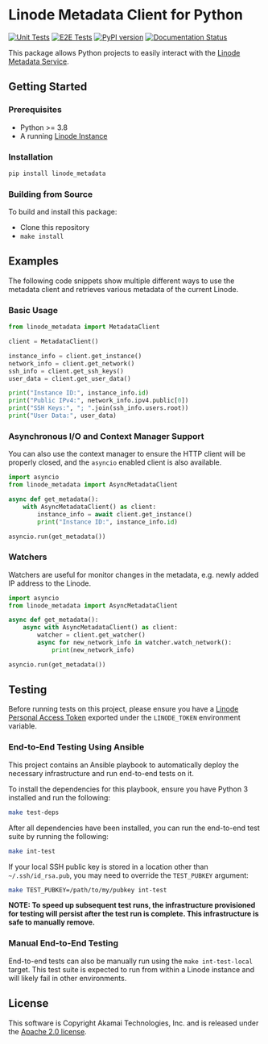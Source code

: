 # Linode Metadata Client for Python

[![Unit Tests](https://github.com/linode/py-metadata/actions/workflows/unit-tests.yml/badge.svg?branch=main)](https://github.com/linode/py-metadata/actions/workflows/unit-tests.yml)
[![E2E Tests](https://github.com/linode/py-metadata/actions/workflows/e2e-suite.yml/badge.svg?branch=main)](https://github.com/linode/py-metadata/actions/workflows/e2e-suite.yml)
[![PyPI version](https://badge.fury.io/py/linode-metadata.svg)](https://badge.fury.io/py/linode-metadata)
[![Documentation Status](https://readthedocs.org/projects/linode-metadata/badge/?version=latest)](https://linode-metadata.readthedocs.io/en/latest/?badge=latest)

This package allows Python projects to easily interact with the [Linode Metadata Service](https://www.linode.com/docs/products/compute/compute-instances/guides/metadata/?tabs=linode-api).

## Getting Started

### Prerequisites

- Python >= 3.8
- A running [Linode Instance](https://www.linode.com/docs/api/linode-instances/)

### Installation

```bash
pip install linode_metadata
```

### Building from Source

To build and install this package:

- Clone this repository
- `make install`

## Examples

The following code snippets show multiple different ways to use the metadata
client and retrieves various metadata of the current Linode.

### Basic Usage

```python
from linode_metadata import MetadataClient

client = MetadataClient()

instance_info = client.get_instance()
network_info = client.get_network()
ssh_info = client.get_ssh_keys()
user_data = client.get_user_data()

print("Instance ID:", instance_info.id)
print("Public IPv4:", network_info.ipv4.public[0])
print("SSH Keys:", "; ".join(ssh_info.users.root))
print("User Data:", user_data)
```

### Asynchronous I/O and Context Manager Support

You can also use the context manager to ensure the HTTP client will be properly closed, and the
`asyncio` enabled client is also available.

```python
import asyncio
from linode_metadata import AsyncMetadataClient

async def get_metadata():
    with AsyncMetadataClient() as client:
        instance_info = await client.get_instance()
        print("Instance ID:", instance_info.id)

asyncio.run(get_metadata())
```

### Watchers

Watchers are useful for monitor changes in the metadata, e.g. newly added IP address to the Linode.

```python
import asyncio
from linode_metadata import AsyncMetadataClient

async def get_metadata():
    async with AsyncMetadataClient() as client:
        watcher = client.get_watcher()
        async for new_network_info in watcher.watch_network():
            print(new_network_info)

asyncio.run(get_metadata())
```

## Testing

Before running tests on this project, please ensure you have a
[Linode Personal Access Token](https://www.linode.com/docs/products/tools/api/guides/manage-api-tokens/)
exported under the `LINODE_TOKEN` environment variable.

### End-to-End Testing Using Ansible

This project contains an Ansible playbook to automatically deploy the necessary infrastructure
and run end-to-end tests on it.

To install the dependencies for this playbook, ensure you have Python 3 installed and run the following:

```bash
make test-deps
```

After all dependencies have been installed, you can run the end-to-end test suite by running the following:

```bash
make int-test
```

If your local SSH public key is stored in a location other than `~/.ssh/id_rsa.pub`,
you may need to override the `TEST_PUBKEY` argument:

```bash
make TEST_PUBKEY=/path/to/my/pubkey int-test
```

**NOTE: To speed up subsequent test runs, the infrastructure provisioned for testing will persist after the test run is complete.
This infrastructure is safe to manually remove.**

### Manual End-to-End Testing

End-to-end tests can also be manually run using the `make int-test-local` target.
This test suite is expected to run from within a Linode instance and will likely 
fail in other environments.

## License

This software is Copyright Akamai Technologies, Inc. and is released under the [Apache 2.0 license](./LICENSE).
